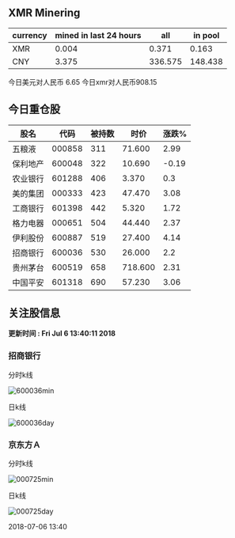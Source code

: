 ## XMR Minering

|currency|mined in last 24 hours|all|in pool|
|---|---|---|---|
|XMR|0.004|0.371|0.163|
|CNY|3.375|336.575|148.438|

今日美元对人民币 6.65	今日xmr对人民币908.15


## 今日重仓股 

|股名|代码|被持数|时价|涨跌%|
|---|---|---|---|---|
|五粮液|000858|311|71.600|2.99|
|保利地产|600048|322|10.690|-0.19|
|农业银行|601288|406|3.370|0.3|
|美的集团|000333|423|47.470|3.08|
|工商银行|601398|442|5.320|1.72|
|格力电器|000651|504|44.440|2.37|
|伊利股份|600887|519|27.400|4.14|
|招商银行|600036|530|26.000|2.2|
|贵州茅台|600519|658|718.600|2.31|
|中国平安|601318|690|57.230|3.06|

## 关注股信息
**更新时间 : Fri Jul  6 13:40:11 2018**
### 招商银行 
分时k线

![600036min](http://image.sinajs.cn/newchart/min/n/sh600036.gif)

日k线

![600036day](http://image.sinajs.cn/newchart/daily/n/sh600036.gif)

### 京东方Ａ 
分时k线

![000725min](http://image.sinajs.cn/newchart/min/n/sz000725.gif)

日k线

![000725day](http://image.sinajs.cn/newchart/daily/n/sz000725.gif)

2018-07-06 13:40